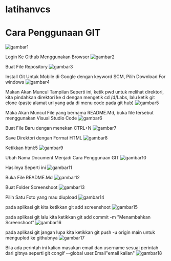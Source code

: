 # latihanvcs
# Cara Penggunaan GIT
![gambar1](screenshoot/ss1.png.jpg)

Login Ke Github Menggunakan Browser
![gambar2](screenshoot/ss2.png)

Buat File Repository
![gambar3](screenshoot/ss3.png.png)

Install Git Untuk Mobile di Google dengan keyword SCM, Pilih Download For windows
![gambar4](screenshoot/ss4.png.png)

Makan Akan Muncul Tampilan Seperti ini, ketik pwd untuk melihat direktori, kita pindahkan direktori ke d dengan mengetik cd /d/Labs, lalu ketik git clone (paste alamat url yang ada di menu code pada git hub)
![gambar5](screenshoot/ss5.png.png)

Maka Akan Muncul File yang bernama README.Md, buka file tersebut menggunakan Visual Studio Code
![gambar6](screenshoot/ss6.png.png)

Buat File Baru dengan menekan CTRL+N 
![gambar7](screenshoot/ss7.png.png)

Save Direktori dengan Format HTML
![gambar8](screenshoot/ss8.png.png)

Ketikkan html:5
![gambar9](screenshoot/ss9.png.jpg)

Ubah Nama Document Menjadi Cara Penggunaan GIT
![gambar10](screenshoot/ss10.png.jpg)

Hasilnya Seperti ini
![gambar11](screenshoot/ss11.png.png)

Buka File README.Md
![gambar12](screenshoot/ss12.png.png)

Buat Folder Screenshoot 
![gambar13](screenshoot/ss13.png.png)

Pilih Satu Foto yang mau diupload 
![gambar14](screenshoot/ss14.png.png)

pada aplikasi git kita ketikkan git add screenshoot
![gambar15](screenshoot/ss15.png.jpg)

pada aplikasi git lalu kita ketikkan git add commit -m "Menambahkan Screenshoot"
![gambar16](screenshoot/ss16.png.jpg)

pada aplikasi git jangan lupa kita ketikkan git push -u origin main untuk menguplod ke githubnya
![gambar17](screenshoot/ss17.png.png)

Bila ada perintah ini kalian masukan email dan username sesuai perintah dari gitnya seperti git congif --global user.Email"email kalian"
![gambar18](screenshoot/ss18.png.jpg)